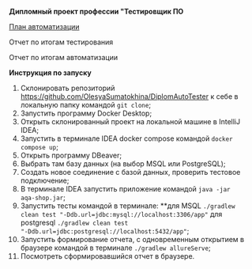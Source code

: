 **Дипломный проект профессии "Тестировщик ПО**

[План автоматизации](https://github.com/OlesyaSumatokhina/DiplomAutoTester/blob/master/docs/Plan.md)

Отчет по итогам тестирования

Отчет по итогам автоматизации

__Инструкция по запуску__

1. Склонировать репозиторий https://github.com/OlesyaSumatokhina/DiplomAutoTester к себе в локальную папку командой <code>git clone</code>;
2. Запустить программу Docker Desktop;
3. Открыть склонированный проект на локальной машине в IntelliJ IDEA;
4. Запустить в терминале IDEA docker compose командой <code>docker compose up</code>;
5. Открыть программу DBeaver;
6. Выбрать там базу данных (на выбор MSQL или PostgreSQL);
7. Создать новое соединение с базой данных, проверить тестовое подключение;
8. В терминале IDEA запустить приложение командой <code>java -jar aqa-shop.jar</code>;
9. Запустить тесты командой в терминале: 
**для MSQL <code>./gradlew clean test "-Ddb.url=jdbc:mysql://localhost:3306/app"</code>
для postgresql <code>./gradlew clean test "-Ddb.url=jdbc:postgresql://localhost:5432/app"</code>;
10. Запустить формирование отчета, с одновременным открытием в браузере командой в терминале <code>./gradlew allureServe</code>;
11. Посмотреть сформировавшийся отчет в браузере.

